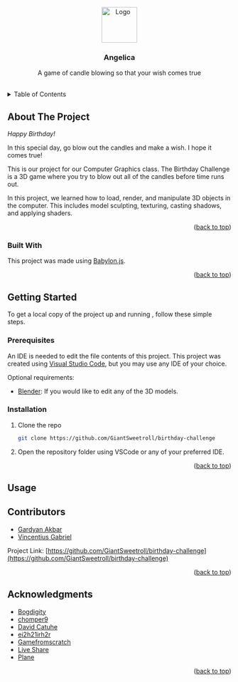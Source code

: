 <div id="top"></div>

<!-- PROJECT SHIELDS -->
<!--
*** I'm using markdown "reference style" links for readability.
*** Reference links are enclosed in brackets [ ] instead of parentheses ( ).
*** See the bottom of this document for the declaration of the reference variables
*** for contributors-url, forks-url, etc. This is an optional, concise syntax you may use.
*** https://www.markdownguide.org/basic-syntax/#reference-style-links
-->
<!-- [![Contributors][contributors-shield]][contributors-url]
[![Forks][forks-shield]][forks-url]
[![Stargazers][stars-shield]][stars-url]
[![Issues][issues-shield]][issues-url]
[![MIT License][license-shield]][license-url] -->
<!-- [![LinkedIn][linkedin-shield]][linkedin-url] -->



<!-- PROJECT LOGO -->
<br />
<div align="center">
  <a href="https://gitlab.com/dpiofog/kdrt-frontend">
    <img src="flutter_frontend/assets/logo/logo_512.png" alt="Logo" width="80" height="80">
  </a>

  <h3 align="center">Angelica</h3>

  <p align="center">
    A game of candle blowing so that your wish comes true
  </p>
</div>
<br>


<!-- TABLE OF CONTENTS -->
<details>
  <summary>Table of Contents</summary>
  <ol>
    <li>
      <a href="#about-the-project">About The Project</a>
      <ul>
        <li><a href="#built-with">Built With</a></li>
      </ul>
    </li>
    <li>
      <a href="#getting-started">Getting Started</a>
      <ul>
        <li><a href="#prerequisites">Prerequisites</a></li>
        <li><a href="#installation">Installation</a></li>
      </ul>
    </li>
    <li><a href="#usage">Usage</a></li>
    <!-- <li><a href="#roadmap">Roadmap</a></li> -->
    <!-- <li><a href="#contributing">Contributing</a></li> -->
    <!-- <li><a href="#license">License</a></li> -->
    <li><a href="#members">Members</a></li>
    <li><a href="#acknowledgments">Acknowledgments</a></li>
  </ol>
</details>



<!-- ABOUT THE PROJECT -->
## About The Project

<i>Happy Birthday!</i>

In this special day, go blow out the candles and make a wish. I hope it comes true!

This is our project for our Computer Graphics class. The Birthday Challenge is a 3D game where you try to blow out all of the candles before time runs out.

In this project, we learned how to load, render, and manipulate 3D objects in the computer. This includes model sculpting, texturing, casting shadows, and applying shaders.

<div align="right">(<a href="#top">back to top</a>)</div>



### Built With

This project was made using [Babylon.js](https://www.babylonjs.com/).

<div align="right">(<a href="#top">back to top</a>)</div>



<!-- GETTING STARTED -->
## Getting Started

To get a local copy of the project up and running , follow these simple steps.

### Prerequisites

An IDE is needed to edit the file contents of this project. This project was created using [Visual Studio Code](https://code.visualstudio.com/), but you may use any IDE of your choice.

Optional requirements:
- [Blender](https://www.blender.org/): If you would like to edit any of the 3D models.

### Installation

1. Clone the repo
   ```sh
   git clone https://github.com/GiantSweetroll/birthday-challenge
   ```
2. Open the repository folder using VSCode or any of your preferred IDE.

<div align="right">(<a href="#top">back to top</a>)</div>



<!-- USAGE EXAMPLES -->
## Usage



<!-- MEMBERS -->
## Contributors

- [Gardyan Akbar](https://github.com/GiantSweetroll)
- [Vincentius Gabriel](https://github.com/kronmess)

Project Link: [https://github.com/GiantSweetroll/birthday-challenge](https://github.com/GiantSweetroll/birthday-challenge)

<div align="right">(<a href="#top">back to top</a>)</div>



<!-- ACKNOWLEDGMENTS -->
## Acknowledgments

* [Bogdigity](https://www.turbosquid.com/3d-models/free-birthday-cake-3d-model/614155)
* [chomper9](https://clara.io/view/e98a1fb9-60ba-41c0-b345-9c0b02299eef)
* [David Catuhe](https://www.smashingmagazine.com/2016/11/building-shaders-with-babylon-js/)
* [ei2h21irh2r](https://clara.io/view/683495a0-ce63-47ee-bde0-7f524b19c192)
* [Gamefromscratch](https://www.youtube.com/c/gamefromscratch)
* [Live Share](https://marketplace.visualstudio.com/items?itemName=ritwickdey.LiveServer)
* [Plane](https://clara.io/view/169468fb-9ddb-4b31-8eeb-1983a640d5da)

<div align="right">(<a href="#top">back to top</a>)</div>